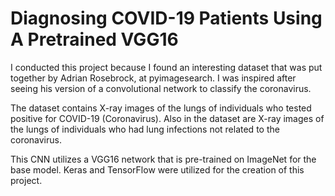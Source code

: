 # Diagnosing COVID-19 Patients Using A Pretrained VGG16
I conducted this project because I found an interesting dataset that was put together by Adrian Rosebrock, at pyimagesearch. I was inspired after seeing his version of a convolutional network to classify the coronavirus. 

The dataset contains X-ray images of the lungs of individuals who tested positive for COVID-19 (Coronavirus). Also in the dataset are X-ray images of the lungs of individuals who had lung infections not related to the coronavirus. 

This CNN utilizes a VGG16 network that is pre-trained on ImageNet for the base model. Keras and TensorFlow were utilized for the creation of this project. 
